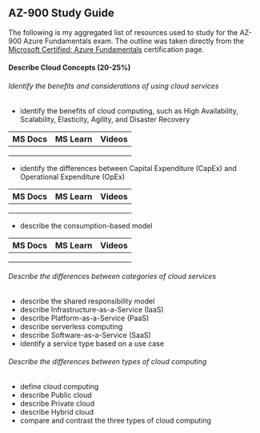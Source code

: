 ## AZ-900 Study Guide

The following is my aggregated list of resources used to study for the AZ-900 Azure Fundamentals exam. The outline was taken directly from the [Microsoft Certified: Azure Fundamentals](https://docs.microsoft.com/en-us/learn/certifications/azure-fundamentals) certification page.

#### Describe Cloud Concepts (20-25%)

###### Identify the benefits and considerations of using cloud services

- identify the benefits of cloud computing, such as High Availability, Scalability, Elasticity,
Agility, and Disaster Recovery

| MS Docs | MS Learn | Videos |
|---------|----------|--------|
|         |          |        |
|         |          |        |
|         |          |        |

- identify the differences between Capital Expenditure (CapEx) and Operational
Expenditure (OpEx)

| MS Docs | MS Learn | Videos |
|---------|----------|--------|
|         |          |        |
|         |          |        |
|         |          |        |

- describe the consumption-based model

| MS Docs | MS Learn | Videos |
|---------|----------|--------|
|         |          |        |
|         |          |        |
|         |          |        |

###### Describe the differences between categories of cloud services

- describe the shared responsibility model
- describe Infrastructure-as-a-Service (IaaS)
- describe Platform-as-a-Service (PaaS)
- describe serverless computing
- describe Software-as-a-Service (SaaS)
- identify a service type based on a use case

###### Describe the differences between types of cloud computing

- define cloud computing
- describe Public cloud
- describe Private cloud
- describe Hybrid cloud
- compare and contrast the three types of cloud computing
